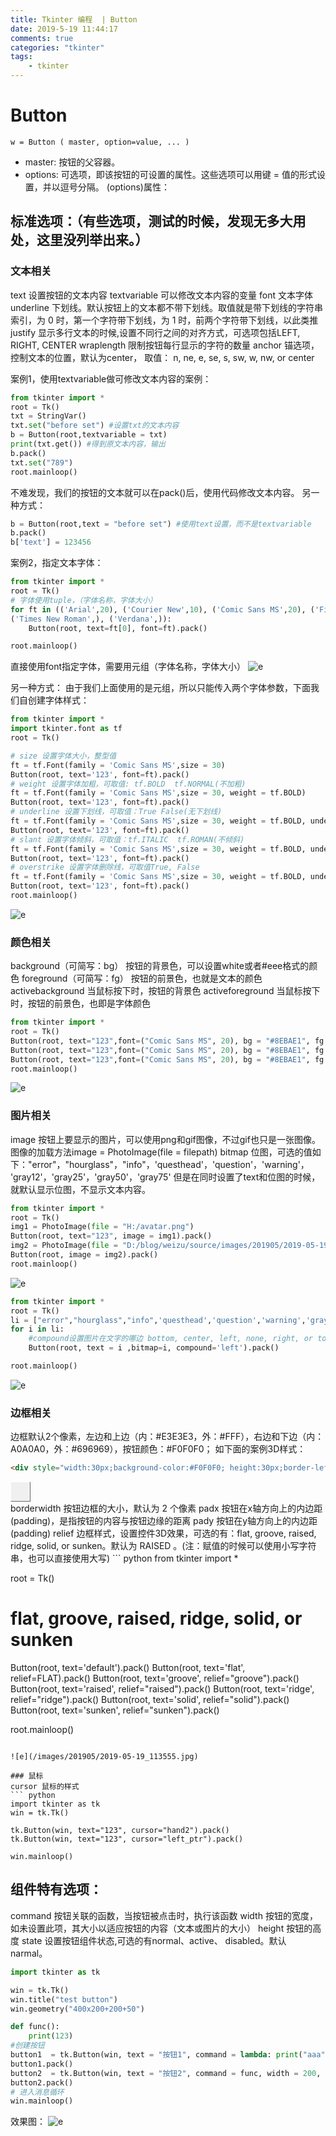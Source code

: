 ```yaml
---
title: Tkinter 编程  | Button
date: 2019-5-19 11:44:17
comments: true
categories: "tkinter"
tags: 
    - tkinter
---
```

# Button
``` text
w = Button ( master, option=value, ... )
```
* master: 按钮的父容器。
* options: 可选项，即该按钮的可设置的属性。这些选项可以用键 = 值的形式设置，并以逗号分隔。
(options)属性：

## 标准选项：（有些选项，测试的时候，发现无多大用处，这里没列举出来。）
### 文本相关
text	设置按钮的文本内容
textvariable   可以修改文本内容的变量
font    文本字体
underline	下划线。默认按钮上的文本都不带下划线。取值就是带下划线的字符串索引，为 0 时，第一个字符带下划线，为 1 时，前两个字符带下划线，以此类推
justify	显示多行文本的时候,设置不同行之间的对齐方式，可选项包括LEFT, RIGHT, CENTER
wraplength	限制按钮每行显示的字符的数量
anchor          锚选项，控制文本的位置，默认为center， 取值：  n, ne, e, se, s, sw, w, nw, or center

案例1，使用textvariable做可修改文本内容的案例：
``` python
from tkinter import *
root = Tk()
txt = StringVar()
txt.set("before set") #设置txt的文本内容
b = Button(root,textvariable = txt)
print(txt.get()) #得到原文本内容，输出
b.pack()
txt.set("789")
root.mainloop()
```

不难发现，我们的按钮的文本就可以在pack()后，使用代码修改文本内容。
另一种方式：
``` python
b = Button(root,text = "before set") #使用text设置，而不是textvariable
b.pack()
b['text'] = 123456
```

案例2，指定文本字体：
``` python
from tkinter import *
root = Tk()
# 字体使用tuple，（字体名称，字体大小）
for ft in (('Arial',20), ('Courier New',10), ('Comic Sans MS',20), ('Fixdsys',30), ('MS Sans Serif',20), ('MS Serif',), ('Symbol',), ('System',),
('Times New Roman',), ('Verdana',)):
    Button(root, text=ft[0], font=ft).pack()

root.mainloop()
```
直接使用font指定字体，需要用元组（字体名称，字体大小）
![e](/images/201905/2019-05-19_092914.jpg)

另一种方式：
由于我们上面使用的是元组，所以只能传入两个字体参数，下面我们自创建字体样式：
``` python
from tkinter import *
import tkinter.font as tf
root = Tk()

# size 设置字体大小，整型值
ft = tf.Font(family = 'Comic Sans MS',size = 30)
Button(root, text='123', font=ft).pack()
# weight 设置字体加粗，可取值: tf.BOLD  tf.NORMAL(不加粗)
ft = tf.Font(family = 'Comic Sans MS',size = 30, weight = tf.BOLD)
Button(root, text='123', font=ft).pack()
# underline 设置下划线，可取值：True False(无下划线)
ft = tf.Font(family = 'Comic Sans MS',size = 30, weight = tf.BOLD, underline=True)
Button(root, text='123', font=ft).pack()
# slant 设置字体倾斜，可取值：tf.ITALIC  tf.ROMAN(不倾斜)
ft = tf.Font(family = 'Comic Sans MS',size = 30, weight = tf.BOLD, underline=True,slant = tf.ITALIC)
Button(root, text='123', font=ft).pack()
# overstrike 设置字体删除线，可取值True, False
ft = tf.Font(family = 'Comic Sans MS',size = 30, weight = tf.BOLD, underline=True,slant = tf.ITALIC,overstrike = True)
Button(root, text='123', font=ft).pack()
root.mainloop()
```

![e](/images/201905/2019-05-19_095835.jpg)
### 颜色相关
background（可简写：bg）   按钮的背景色，可以设置white或者#eee格式的颜色
foreground（可简写：fg）    按钮的前景色，也就是文本的颜色
activebackground	当鼠标按下时，按钮的背景色
activeforeground 	当鼠标按下时，按钮的前景色，也即是字体颜色
``` python
from tkinter import *
root = Tk()
Button(root, text="123",font=("Comic Sans MS", 20), bg = "#8EBAE1", fg = "white").pack()
Button(root, text="123",font=("Comic Sans MS", 20), bg = "#8EBAE1", fg = "white", activebackground = "red").pack()
Button(root, text="123",font=("Comic Sans MS", 20), bg = "#8EBAE1", fg = "white", activeforeground = "red").pack()
root.mainloop()
```

![e](/images/201905/2019-05-19_101703.gif)

### 图片相关
image	按钮上要显示的图片，可以使用png和gif图像，不过gif也只是一张图像。图像的加载方法image = PhotoImage(file = filepath)
bitmap          位图，可选的值如下："error"，"hourglass"，"info"，'questhead'，'question'，'warning'，
'gray12'，'gray25'，'gray50'，'gray75'
但是在同时设置了text和位图的时候，就默认显示位图，不显示文本内容。
``` python
from tkinter import *
root = Tk()
img1 = PhotoImage(file = "H:/avatar.png")
Button(root, text="123", image = img1).pack()
img2 = PhotoImage(file = "D:/blog/weizu/source/images/201905/2019-05-19_101703.gif")
Button(root, image = img2).pack()
root.mainloop()
```

![e](/images/201905/2019-05-19_104613.jpg)
``` python
from tkinter import *
root = Tk()
li = ["error","hourglass","info",'questhead','question','warning','gray12','gray25','gray50','gray75']
for i in li:
    #compound设置图片在文字的哪边 bottom, center, left, none, right, or top
    Button(root, text = i ,bitmap=i, compound='left').pack()

root.mainloop()
```

![e](/images/201905/2019-05-19_105312.jpg)

### 边框相关
边框默认2个像素，左边和上边（内：#E3E3E3，外：#FFF），右边和下边（内：A0A0A0，外：#696969），按钮颜色：#F0F0F0；
如下面的案例3D样式：
``` html
<div style="width:30px;background-color:#F0F0F0; height:30px;border-left:1px solid #FFF;border-top:1px solid #FFF;border-right:1px solid #696969;border-bottom:1px solid #696969;"></div>
```
<div style="width:30px;background-color:#F0F0F0; height:30px;border-left:1px solid #FFF;border-top:1px solid #FFF;border-right:1px solid #696969;border-bottom:1px solid #696969;"></div>
borderwidth	按钮边框的大小，默认为 2 个像素
padx	按钮在x轴方向上的内边距(padding)，是指按钮的内容与按钮边缘的距离
pady	按钮在y轴方向上的内边距(padding)
relief	边框样式，设置控件3D效果，可选的有：flat, groove, raised, ridge, solid, or sunken。默认为 RAISED 。(注：赋值的时候可以使用小写字符串，也可以直接使用大写)
``` python
from tkinter import *

root = Tk()
# flat, groove, raised, ridge, solid, or sunken
Button(root, text='default').pack()
Button(root, text='flat', relief=FLAT).pack()
Button(root, text='groove', relief="groove").pack()
Button(root, text='raised', relief="raised").pack()
Button(root, text='ridge', relief="ridge").pack()
Button(root, text='solid', relief="solid").pack()
Button(root, text='sunken', relief="sunken").pack()

root.mainloop()
```

![e](/images/201905/2019-05-19_113555.jpg)

### 鼠标
cursor 鼠标的样式
``` python
import tkinter as tk
win = tk.Tk()

tk.Button(win, text="123", cursor="hand2").pack()
tk.Button(win, text="123", cursor="left_ptr").pack()

win.mainloop()
```


## 组件特有选项：
command 	按钮关联的函数，当按钮被点击时，执行该函数
width	按钮的宽度，如未设置此项，其大小以适应按钮的内容（文本或图片的大小）
height	按钮的高度
state  设置按钮组件状态,可选的有normal、active、 disabled。默认 narmal。


``` python
import tkinter as tk

win = tk.Tk()
win.title("test button")
win.geometry("400x200+200+50")

def func():
    print(123)
#创建按钮
button1  = tk.Button(win, text = "按钮1", command = lambda: print("aaa"), width = 200, bg = "#fff", activebackground = "red")
button1.pack()
button2  = tk.Button(win, text = "按钮2", command = func, width = 200, activeforeground = "#eee")
button2.pack()
# 进入消息循环
win.mainloop()
```

效果图：
![e](/images/201905/2019-05-18_160458.jpg "Button")

